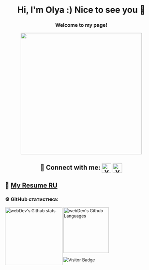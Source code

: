 <h1 align="center">Hi, I'm Olya :)  Nice to see you 🤗 
  
<h3 align="center">Welcome to my page!</h3> 
  
<div id="header" align="center">
  <img src="https://media.giphy.com/media/NCh5G1KuRsXPa/giphy.gif" width="400"/>
</div>
  
<h2 align="center">🤝 Connect with me:
<a href="https://www.linkedin.com/in/olga-maksimova74/"><img align="center" src="https://raw.githubusercontent.com/yushi1007/yushi1007/main/images/linkedin.svg" alt="Yu Shi | LinkedIn" width="31px"/></a>
<a href="https://t.me/omaksimova74"><img align="center" src="https://sz58.ru/wp-content/uploads/telegram.png" alt="Yu Shi | Telegram" width="31px"/></a>
</br>

## 📜 [My Resume RU](https://drive.google.com/file/d/1cYjCzYmaiX2tw96YsaURWo7xUH63-_BD/view?usp=drive_link)
<div>

### ⚙️ GitHub статистика:

 <img height="190px" align="left" src="http://github-readme-streak-stats.herokuapp.com?user=lolichka7447&theme=dark&background=000000" alt="webDev's Github stats" />
 <img height="150px" align="center" alt="webDev's Github Languages" src="https://github-readme-stats-sigma-five.vercel.app/api/top-langs/?username=lolichka7447&layout=compact&theme=vision-friendly-dark" />
 
  
  ![Visitor Badge](https://visitor-badge.laobi.icu/badge?page_id=lolichka7447)
